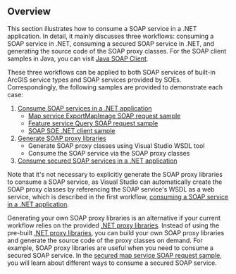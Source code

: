 ## Overview

This section illustrates how to consume a SOAP service in a .NET application. In detail, it mainly discusses three workflows: consuming a SOAP service in .NET, consuming a secured SOAP service in .NET, and generating the source code of the SOAP proxy classes. For the SOAP client samples in Java, you can visit [Java SOAP Client](../../java/Java%20SOAP%20Client).

These three workflows can be applied to both SOAP services of built-in ArcGIS service types and SOAP services provided by SOEs. Correspondingly, the following samples are provided to demonstrate each case:

1. [Consume SOAP services in a .NET application](1.%20Consume%20SOAP%20services%20and%20SOAP%20SOE)
    * [Map service ExportMapImage SOAP request sample](1.%20Consume%20SOAP%20services%20and%20SOAP%20SOE/SOAPExportMapImage)
    * [Feature service Query SOAP request sample](1.%20Consume%20SOAP%20services%20and%20SOAP%20SOE/SOAPFeatureServiceQuery)
    * [SOAP SOE .NET client sample](1.%20Consume%20SOAP%20services%20and%20SOAP%20SOE/SimpleSOAPSOEClient)
2. [Generate SOAP proxy libraries](2.%20Generate%20SOAP%20proxy%20libraries)
    * Generate SOAP proxy classes using Visual Studio WSDL tool
    * Consume the SOAP service via the SOAP proxy classes
3. [Consume secured SOAP services in a .NET application](3.%20Consume%20secured%20SOAP%20services)

Note that it's not necessary to explicitly generate the SOAP proxy libraries to consume a SOAP service, as Visual Studio can automatically create the SOAP proxy classes by referencing the SOAP service's WSDL as a web service, which is described in the first workflow, [consuming a SOAP service in a .NET application](1.%20Consume%20SOAP%20services%20and%20SOAP%20SOE). 

Generating your own SOAP proxy libraries is an alternative if your current workflow relies on the provided [.NET proxy libraries](http://resources.arcgis.com/en/help/soap/latest/#/NET/01vp00000090000000/). Instead of using the pre-built [.NET proxy libraries](http://resources.arcgis.com/en/help/soap/latest/#/NET/01vp00000090000000/), you can build your own SOAP proxy libraries and generate the source code of the proxy classes on demand. For example, SOAP proxy libraries are useful when you need to consume a secured SOAP service. In the [secured map service SOAP request sample](3.%20Consume%20secured%20SOAP%20services), you will learn about different ways to consume a secured SOAP service.
